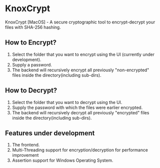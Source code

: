 # KnoxCrypt
KnoxCrypt [MacOS] - A secure cryptographic tool to encrypt-decrypt your files with SHA-256 hashing.

## How to Encrypt?
1. Select the folder that you want to encrypt using the UI (currently under development). 
2. Supply a password.
3. The backend will recursively encrypt all previously "non-encrypted" files inside the directory(including sub-dirs).

## How to Decrypt?
1. Select the folder that you want to decrypt using the UI. 
2. Supply the password with which the files were earlier encrypted.
3. The backend will recursively decrypt all previously "encrypted" files inside the directory(including sub-dirs).

## Features under development
1. The frontend.
2. Multi-Threading support for encryption/decryption for performance improvement
3. Assertion support for Windows Operating System.
